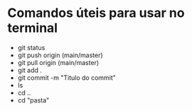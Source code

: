# Comandos úteis para usar no terminal

* git status
* git push origin (main/master)
* git pull origin (main/master)
* git add .
* git commit -m "Titulo do commit"
* ls
* cd ..
* cd "pasta"